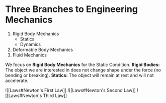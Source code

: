 # Three Branches to Engineering Mechanics
1. Rigid Body Mechanics
	- Statics
	- Dynamics
2. Deformable Body Mechanics
3. Fluid Mechanics

We focus on **Rigid Body Mechanics** for the Static Condition.
**Rigid Bodies:** The object we are interested in does not change shape under the force (no bending or breaking).
**Statics:** The object will remain at rest and will not accelerate.

![[Laws#Newton's First Law]]
![[Laws#Newton's Second Law]]
![[Laws#Newton's Third Law]]